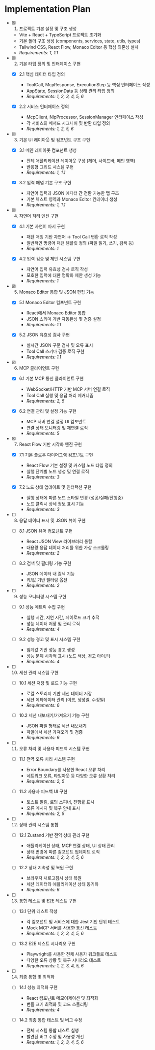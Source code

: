 # Implementation Plan

- [x] 1. 프로젝트 기본 설정 및 구조 생성
  - Vite + React + TypeScript 프로젝트 초기화
  - 기본 폴더 구조 생성 (components, services, state, utils, types)
  - Tailwind CSS, React Flow, Monaco Editor 등 핵심 의존성 설치
  - _Requirements: 1, 1.1_

- [x] 2. 기본 타입 정의 및 인터페이스 구현
  - [x] 2.1 핵심 데이터 타입 정의
    - ToolCall, McpResponse, ExecutionStep 등 핵심 인터페이스 작성
    - AppState, SessionData 등 상태 관리 타입 정의
    - _Requirements: 1, 2, 3, 4, 5, 6_

  - [x] 2.2 서비스 인터페이스 정의
    - McpClient, NlpProcessor, SessionManager 인터페이스 작성
    - 각 서비스의 메서드 시그니처 및 반환 타입 정의
    - _Requirements: 1, 2, 5, 6_

- [x] 3. 기본 UI 레이아웃 및 컴포넌트 구조 구현
  - [x] 3.1 메인 레이아웃 컴포넌트 생성
    - 전체 애플리케이션 레이아웃 구성 (헤더, 사이드바, 메인 영역)
    - 반응형 그리드 시스템 구현
    - _Requirements: 1, 1.1_

  - [x] 3.2 입력 패널 기본 구조 구현
    - 자연어 입력과 JSON 에디터 간 전환 가능한 탭 구조
    - 기본 텍스트 영역과 Monaco Editor 컨테이너 생성
    - _Requirements: 1, 1.1_

- [x] 4. 자연어 처리 엔진 구현
  - [x] 4.1 기본 자연어 파서 구현
    - 패턴 매칭 기반 자연어 → Tool Call 변환 로직 작성
    - 일반적인 명령어 패턴 템플릿 정의 (파일 읽기, 쓰기, 검색 등)
    - _Requirements: 1_

  - [x] 4.2 입력 검증 및 제안 시스템 구현
    - 자연어 입력 유효성 검사 로직 작성
    - 모호한 입력에 대한 명확화 제안 생성 기능
    - _Requirements: 1_

- [x] 5. Monaco Editor 통합 및 JSON 편집 기능
  - [x] 5.1 Monaco Editor 컴포넌트 구현
    - React에서 Monaco Editor 통합
    - JSON 스키마 기반 자동완성 및 검증 설정
    - _Requirements: 1.1_

  - [x] 5.2 JSON 유효성 검사 구현
    - 실시간 JSON 구문 검사 및 오류 표시
    - Tool Call 스키마 검증 로직 구현
    - _Requirements: 1.1_

- [x] 6. MCP 클라이언트 구현
  - [x] 6.1 기본 MCP 통신 클라이언트 구현
    - WebSocket/HTTP 기반 MCP 서버 연결 로직
    - Tool Call 실행 및 응답 처리 메커니즘
    - _Requirements: 2, 5_

  - [x] 6.2 연결 관리 및 설정 기능 구현
    - MCP 서버 연결 설정 UI 컴포넌트
    - 연결 상태 모니터링 및 재연결 로직
    - _Requirements: 5_

- [x] 7. React Flow 기반 시각화 엔진 구현
  - [x] 7.1 기본 플로우 다이어그램 컴포넌트 구현
    - React Flow 기본 설정 및 커스텀 노드 타입 정의
    - 실행 단계별 노드 생성 및 연결 로직
    - _Requirements: 3_

  - [x] 7.2 노드 상태 업데이트 및 인터랙션 구현
    - 실행 상태에 따른 노드 스타일 변경 (성공/실패/진행중)
    - 노드 클릭시 상세 정보 표시 기능
    - _Requirements: 3_

- [ ] 8. 응답 데이터 표시 및 JSON 뷰어 구현
  - [ ] 8.1 JSON 뷰어 컴포넌트 구현
    - React JSON View 라이브러리 통합
    - 대용량 응답 데이터 처리를 위한 가상 스크롤링
    - _Requirements: 2_

  - [ ] 8.2 검색 및 필터링 기능 구현
    - JSON 데이터 내 검색 기능
    - 키/값 기반 필터링 옵션
    - _Requirements: 2_

- [ ] 9. 성능 모니터링 시스템 구현
  - [ ] 9.1 성능 메트릭 수집 구현
    - 실행 시간, 지연 시간, 페이로드 크기 추적
    - 성능 데이터 저장 및 관리 로직
    - _Requirements: 4_

  - [ ] 9.2 성능 경고 및 표시 시스템 구현
    - 임계값 기반 성능 경고 생성
    - 성능 문제 시각적 표시 (노드 색상, 경고 아이콘)
    - _Requirements: 4_

- [ ] 10. 세션 관리 시스템 구현
  - [ ] 10.1 세션 저장 및 로드 기능 구현
    - 로컬 스토리지 기반 세션 데이터 저장
    - 세션 메타데이터 관리 (이름, 생성일, 수정일)
    - _Requirements: 6_

  - [ ] 10.2 세션 내보내기/가져오기 기능 구현
    - JSON 파일 형태로 세션 내보내기
    - 파일에서 세션 가져오기 및 검증
    - _Requirements: 6_

- [ ] 11. 오류 처리 및 사용자 피드백 시스템 구현
  - [ ] 11.1 전역 오류 처리 시스템 구현
    - Error Boundary를 사용한 React 오류 처리
    - 네트워크 오류, 타임아웃 등 다양한 오류 상황 처리
    - _Requirements: 2, 5_

  - [ ] 11.2 사용자 피드백 UI 구현
    - 토스트 알림, 로딩 스피너, 진행률 표시
    - 오류 메시지 및 복구 안내 표시
    - _Requirements: 2, 5_

- [ ] 12. 상태 관리 시스템 통합
  - [ ] 12.1 Zustand 기반 전역 상태 관리 구현
    - 애플리케이션 상태, MCP 연결 상태, UI 상태 관리
    - 상태 변경에 따른 컴포넌트 업데이트 로직
    - _Requirements: 1, 2, 3, 4, 5, 6_

  - [ ] 12.2 상태 지속성 및 복원 구현
    - 브라우저 새로고침시 상태 복원
    - 세션 데이터와 애플리케이션 상태 동기화
    - _Requirements: 6_

- [ ] 13. 통합 테스트 및 E2E 테스트 구현
  - [ ] 13.1 단위 테스트 작성
    - 각 컴포넌트 및 서비스에 대한 Jest 기반 단위 테스트
    - Mock MCP 서버를 사용한 통신 테스트
    - _Requirements: 1, 2, 3, 4, 5, 6_

  - [ ] 13.2 E2E 테스트 시나리오 구현
    - Playwright를 사용한 전체 사용자 워크플로 테스트
    - 다양한 오류 상황 및 복구 시나리오 테스트
    - _Requirements: 1, 2, 3, 4, 5, 6_

- [ ] 14. 최종 통합 및 최적화
  - [ ] 14.1 성능 최적화 구현
    - React 컴포넌트 메모이제이션 및 최적화
    - 번들 크기 최적화 및 코드 스플리팅
    - _Requirements: 4_

  - [ ] 14.2 최종 통합 테스트 및 버그 수정
    - 전체 시스템 통합 테스트 실행
    - 발견된 버그 수정 및 사용성 개선
    - _Requirements: 1, 2, 3, 4, 5, 6_